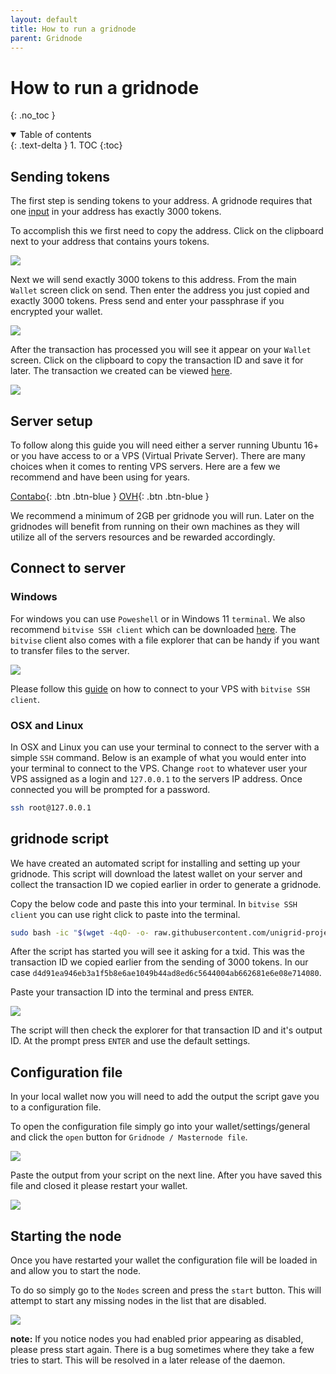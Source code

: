 ```yaml
---
layout: default
title: How to run a gridnode
parent: Gridnode
---
```


# How to run a gridnode
{: .no_toc }

<details open markdown="block">
  <summary>
    Table of contents
  </summary>
  {: .text-delta }
1. TOC
{:toc}
</details>

## Sending tokens

The first step is sending tokens to your address. A gridnode requires that one [input](https://cointelegraph.com/news/what-are-inputs-and-outputs) in your address has exactly 3000 tokens.

To accomplish this we first need to copy the address. Click on the clipboard next to your address that contains yours tokens.

![](../../assets/images/gn-address-copy.png)

Next we will send exactly 3000 tokens to this address. From the main `Wallet` screen click on send. Then enter the address you just copied and exactly 3000 tokens. Press send and enter your passphrase if you encrypted your wallet.

![](../../assets/images/gn-send-tokens.png)

After the transaction has processed you will see it appear on your `Wallet` screen. Click on the clipboard to copy the transaction ID and save it for later. The transaction we created can be viewed [here](https://explorer.unigrid.org/tx/d4d91ea946eb3a1f5b8e6ae1049b44ad8ed6c5644004ab662681e6e08e714080).

![](../../assets/images/gn-get-txid.png)

## Server setup

To follow along this guide you will need either a server running Ubuntu 16+ or you have access to or a VPS (Virtual Private Server). There are many choices when it comes to renting VPS servers. Here are a few we recommend and have been using for years.

 [Contabo](https://contabo.com/){: .btn .btn-blue }
 [OVH](https://www.ovhcloud.com/){: .btn .btn-blue }
 
We recommend a minimum of 2GB per gridnode you will run. Later on the gridnodes will benefit from running on their own machines as they will utilize all of the servers resources and be rewarded accordingly.

## Connect to server

### Windows

For windows you can use `Poweshell` or in Windows 11 `terminal`. We also recommend `bitvise SSH client` which can be downloaded [here](https://www.bitvise.com/ssh-client). The `bitvise` client also comes with a file explorer that can be handy if you want to transfer files to the server. 

![](../../assets/images/gn-bitvise.png)

Please follow this [guide](https://www.bitvise.com/getting-started-connect-first-time) on how to connect to your VPS with `bitvise SSH client`.

### OSX and Linux

In OSX and Linux you can use your terminal to connect to the server with a simple `SSH` command. Below is an example of what you would enter into your terminal to connect to the VPS. Change `root` to whatever user your VPS assigned as a login and `127.0.0.1` to the servers IP address. Once connected you will be prompted for a password.

```bash
ssh root@127.0.0.1
```

## gridnode script

We have created an automated script for installing and setting up your gridnode. This script will download the latest wallet on your server and collect the transaction ID we copied earlier in order to generate a gridnode.

Copy the below code and paste this into your terminal. In `bitvise SSH client` you can use right click to paste into the terminal.

```bash
sudo bash -ic "$(wget -4qO- -o- raw.githubusercontent.com/unigrid-project/gridnode-setup/master/unigridd.sh)" ; source ~/.bashrc
```

After the script has started you will see it asking for a txid. This was the transaction ID we copied earlier from the sending of 3000 tokens. In our case `d4d91ea946eb3a1f5b8e6ae1049b44ad8ed6c5644004ab662681e6e08e714080`. 

Paste your transaction ID into the terminal and press `ENTER`.

![](../../assets/images/gn-script.png)

The script will then check the explorer for that transaction ID and it's output ID. At the prompt press `ENTER` and use the default settings. 

## Configuration file

In your local wallet now you will need to add the output the script gave you to a configuration file.

To open the configuration file simply go into your wallet/settings/general and click the `open` button for `Gridnode / Masternode file`.

![](../../assets/images/gn-open-conf.png)

Paste the output from your script on the next line. After you have saved this file and closed it please restart your wallet.

![](../../assets/images/gn-conf-file.png)

## Starting the node

Once you have restarted your wallet the configuration file will be loaded in and allow you to start the node.

To do so simply go to the `Nodes` screen and press the `start` button. This will attempt to start any missing nodes in the list that are disabled.

![](../../assets/images/gn-start.png)

**note:** If you notice nodes you had enabled prior appearing as disabled, please press start again. There is a bug sometimes where they take a few tries to start. This will be resolved in a later release of the daemon.
